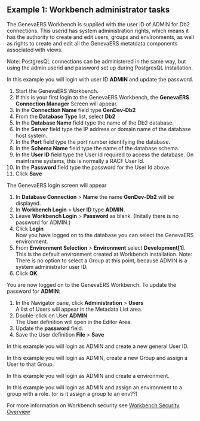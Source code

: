 ## Example 1: Workbench administrator tasks 

The GenevaERS Workbench is supplied with the user ID of ADMIN for Db2 connections. This userid has system administration rights, which means it has the authority to create and edit users, groups and environments, as well as rights to create and edit all the GenevaERS metatdata components associated with views.

Note: PostgresQL connections can be administered in the same way, but using the admin userid and password set up during PostgresQL installation.  

In this example you will login with user ID **ADMIN** and update the password.

1. Start the GenevaERS Workbench.
2. If this is your first login to the GenevaERS Workbench, the **GenevaERS Connection Manager** Screen will appear. 
3. In the **Connection Name** field type **GenDev-Db2**
4. From the **Database Type** list, select **Db2** 
5. In the **Database Name** field type the name of the Db2 database.
5. In the **Server** field type the IP address or domain name of the database host system.
6. In the **Port** field type the port number identifying the database.
7. In the **Schema Name** field type the name of the database schema.
8. In the **User ID** field type the User Id required to access the database. On mainframe systems, this is normally a RACF User Id.
9. In the **Password** field type the password for the User Id above.
10. Click **Save**

The GenevaERS login screen will appear

1. In **Database Connection** > **Name** the name **GenDev-Db2** will be displayed.
2. In **Workbench Login** > **User ID** type **ADMIN**. 
3. Leave **Workbench Login** > **Password** as blank. (Initally there is no password for ADMIN.)
4. Click **Login**  
Now you have logged on to the database you can select the GenevaERS environment.
5. From **Environment Selection** > **Environment** select **Development[1]**. This is the default environment created at Workbench installation. 
Note: There is no option to select a Group at this point, because ADMIN is a system administrator user ID.
6. Click **OK**.

You are now logged on to the GenevaERS Workbench.
To update the password for **ADMIN**:
1. In the Navigator pane, click **Administration** > **Users**  
A list of Users will appear in the Metadata List area. 
2. Double-click on User **ADMIN**  
The User definition will open in the Editor Area.
3. Update the **password** field.
4. Save the User definition **File** > **Save**



In this example you will login as ADMIN and create a new general User ID.

In this example you will login as ADMIN, create a new Group and assign a User to that Group.

In this example you will login as ADMIN and create a environment.

In this example you will login as ADMIN and assign an environment to a group with a role. (or is it assign a group to an env??)



For more information on Workbench security see [Workbench Security Overview](../SecurityOverview.md) 

